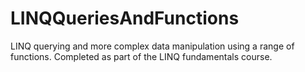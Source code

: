 # LINQQueriesAndFunctions
LINQ querying and more complex data manipulation using a range of functions. Completed as part of the LINQ fundamentals course.
